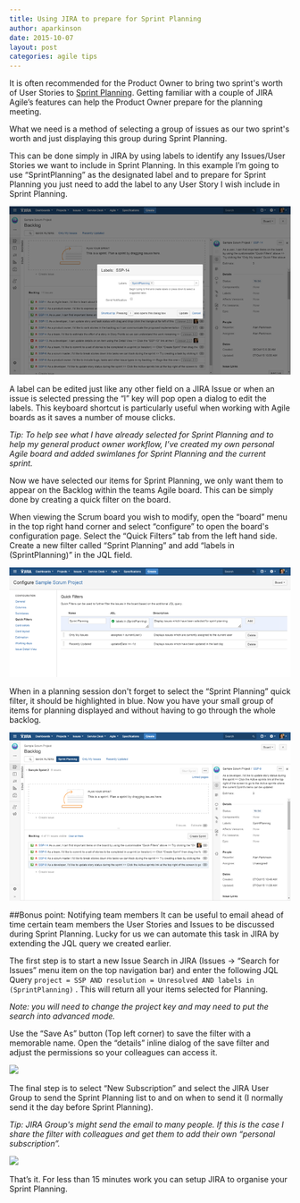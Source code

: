 ```yaml
---
title: Using JIRA to prepare for Sprint Planning
author: aparkinson
date: 2015-10-07
layout: post
categories: agile tips
---
```


It is often recommended for the Product Owner to bring two sprint's worth of User Stories to [Sprint Planning](https://www.mountaingoatsoftware.com/agile/scrum/sprint-planning-meeting). Getting familiar with a couple of JIRA Agile’s features can help the Product Owner prepare for the planning meeting.

What we need is a method of selecting a group of issues as our two sprint's worth and just displaying this group during Sprint Planning. 

This can be done simply in JIRA by using labels to identify any Issues/User Stories we want to include in Sprint Planning. In this example I’m going to use “SprintPlanning” as the designated label and to prepare for Sprint Planning you just need to add the label to any User Story I wish include in Sprint Planning.

<img src="/assets/images/post/sprint-planning/add-sprint-planning-label.png"/>

A label can be edited just like any other field on a JIRA Issue or when an issue is selected pressing the “l” key will pop open a dialog to edit the labels. This keyboard shortcut is particularly useful when working with Agile boards as it saves a number of mouse clicks.

*Tip: To help see what I have already selected for Sprint Planning and to help my general product owner workflow, I’ve created my own personal Agile board and added swimlanes for Sprint Planning and the current sprint.*

Now we have selected our items for Sprint Planning, we only want them to appear on the Backlog within the teams Agile board. This can be simply done by creating a quick filter on the board.

When viewing the Scrum board you wish to modify, open the “board” menu in the top right hand corner and select “configure” to open the board's configuration page. Select the “Quick Filters” tab from the left hand side. Create a new filter called “Sprint Planning” and add “labels in (SprintPlanning)” in the JQL field.

<img src="/assets/images/post/sprint-planning/configure-sprint-planing-quick-filter.png"/>

When in a planning session don't forget to select the “Sprint Planning” quick filter, it should be highlighted in blue. Now you have your small group of items for planning displayed and without having to go through the whole backlog.

<img src="/assets/images/post/sprint-planning/sprint-planning.png"/>

##Bonus point: Notifying team members
It can be useful to email ahead of time certain team members the User Stories and Issues to be discussed during Sprint Planning. Lucky for us we can automate this task in JIRA by extending the JQL query we created earlier.

The first step is to start a new Issue Search in JIRA (Issues -> “Search for Issues” menu item on the top navigation bar) and enter the following JQL Query 
```project = SSP AND resolution = Unresolved AND labels in (SprintPlanning)```
. This will return all your items selected for Planning.

*Note: you will need to change the project key and may need to put the search into advanced mode.*

Use the “Save As” button (Top left corner) to save the filter with a memorable name. Open the “details” inline dialog of the save filter and adjust the permissions so your colleagues can access it.

<img src="/assets/images/post/sprint-planning/issue-search.png"/>

The final step is to select “New Subscription” and select the JIRA User Group to send the Sprint Planning list to and on when to send it (I normally send it the day before Sprint Planning).

*Tip: JIRA Group's might send the email to many people. If this is the case I share the filter with colleagues and get them to add their own “personal subscription”.*

<img src="/assets/images/post/sprint-planning/share-filter.png"/>

That’s it. For less than 15 minutes work you can setup JIRA to organise your Sprint Planning.